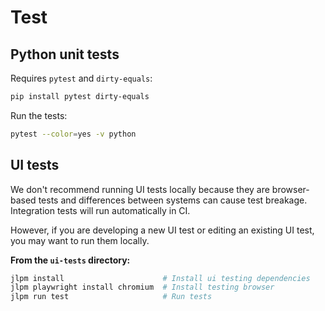 # Test

## Python unit tests

Requires `pytest` and `dirty-equals`:

```bash
pip install pytest dirty-equals
```

Run the tests:

```bash
pytest --color=yes -v python
```

## UI tests

We don't recommend running UI tests locally because they are browser-based tests and
differences between systems can cause test breakage.
Integration tests will run automatically in CI.

However, if you are developing a new UI test or editing an existing UI test, you may
want to run them locally.

**From the `ui-tests` directory:**

```bash
jlpm install                      # Install ui testing dependencies
jlpm playwright install chromium  # Install testing browser
jlpm run test                     # Run tests
```
